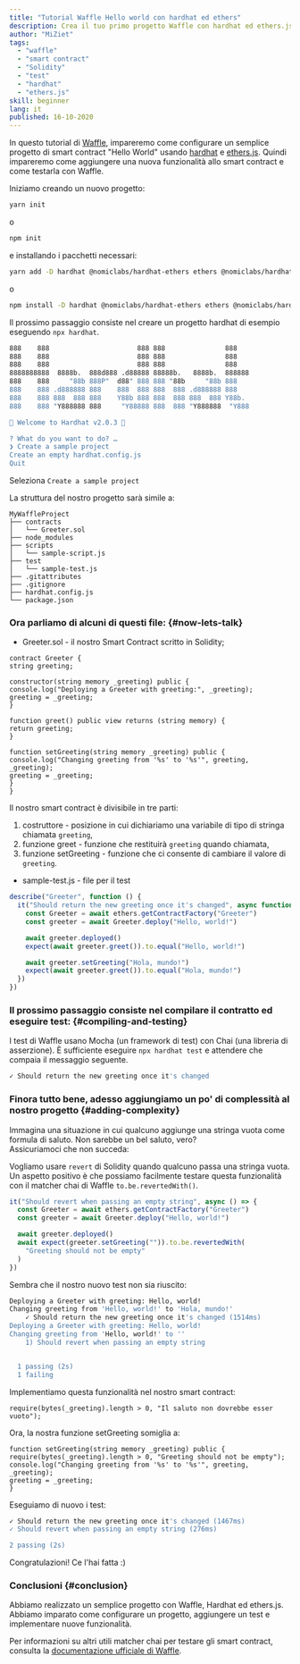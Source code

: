 ```yaml
---
title: "Tutorial Waffle Hello world con hardhat ed ethers"
description: Crea il tuo primo progetto Waffle con hardhat ed ethers.js
author: "MiZiet"
tags:
  - "waffle"
  - "smart contract"
  - "Solidity"
  - "test"
  - "hardhat"
  - "ethers.js"
skill: beginner
lang: it
published: 16-10-2020
---
```


In questo tutorial di [Waffle](https://ethereum-waffle.readthedocs.io), impareremo come configurare un semplice progetto di smart contract "Hello World" usando [hardhat](https://hardhat.org/) e [ethers.js](https://docs.ethers.io/v5/). Quindi impareremo come aggiungere una nuova funzionalità allo smart contract e come testarla con Waffle.

Iniziamo creando un nuovo progetto:

```bash
yarn init
```

o

```bash
npm init
```

e installando i pacchetti necessari:

```bash
yarn add -D hardhat @nomiclabs/hardhat-ethers ethers @nomiclabs/hardhat-waffle ethereum-waffle chai
```

o

```bash
npm install -D hardhat @nomiclabs/hardhat-ethers ethers @nomiclabs/hardhat-waffle ethereum-waffle chai
```

Il prossimo passaggio consiste nel creare un progetto hardhat di esempio eseguendo `npx hardhat`.

```bash
888    888                      888 888               888
888    888                      888 888               888
888    888                      888 888               888
8888888888  8888b.  888d888 .d88888 88888b.   8888b.  888888
888    888     "88b 888P"  d88" 888 888 "88b     "88b 888
888    888 .d888888 888    888  888 888  888 .d888888 888
888    888 888  888 888    Y88b 888 888  888 888  888 Y88b.
888    888 "Y888888 888     "Y88888 888  888 "Y888888  "Y888

👷 Welcome to Hardhat v2.0.3 👷‍

? What do you want to do? …
❯ Create a sample project
Create an empty hardhat.config.js
Quit
```

Seleziona `Create a sample project`

La struttura del nostro progetto sarà simile a:

```
MyWaffleProject
├── contracts
│   └── Greeter.sol
├── node_modules
├── scripts
│   └── sample-script.js
├── test
│   └── sample-test.js
├── .gitattributes
├── .gitignore
├── hardhat.config.js
└── package.json
```

### Ora parliamo di alcuni di questi file: {#now-lets-talk}

- Greeter.sol - il nostro Smart Contract scritto in Solidity;

```solidity
contract Greeter {
string greeting;

constructor(string memory _greeting) public {
console.log("Deploying a Greeter with greeting:", _greeting);
greeting = _greeting;
}

function greet() public view returns (string memory) {
return greeting;
}

function setGreeting(string memory _greeting) public {
console.log("Changing greeting from '%s' to '%s'", greeting, _greeting);
greeting = _greeting;
}
}
```

Il nostro smart contract è divisibile in tre parti:

1. costruttore - posizione in cui dichiariamo una variabile di tipo di stringa chiamata `greeting`,
2. funzione greet - funzione che restituirà `greeting` quando chiamata,
3. funzione setGreeting - funzione che ci consente di cambiare il valore di `greeting`.

- sample-test.js - file per il test

```js
describe("Greeter", function () {
  it("Should return the new greeting once it's changed", async function () {
    const Greeter = await ethers.getContractFactory("Greeter")
    const greeter = await Greeter.deploy("Hello, world!")

    await greeter.deployed()
    expect(await greeter.greet()).to.equal("Hello, world!")

    await greeter.setGreeting("Hola, mundo!")
    expect(await greeter.greet()).to.equal("Hola, mundo!")
  })
})
```

### Il prossimo passaggio consiste nel compilare il contratto ed eseguire test: {#compiling-and-testing}

I test di Waffle usano Mocha (un framework di test) con Chai (una libreria di asserzione). È sufficiente eseguire `npx hardhat test` e attendere che compaia il messaggio seguente.

```bash
✓ Should return the new greeting once it's changed
```

### Finora tutto bene, adesso aggiungiamo un po' di complessità al nostro progetto <Emoji text=":slightly_smiling_face:" size={1}/> {#adding-complexity}

Immagina una situazione in cui qualcuno aggiunge una stringa vuota come formula di saluto. Non sarebbe un bel saluto, vero?  
Assicuriamoci che non succeda:

Vogliamo usare `revert` di Solidity quando qualcuno passa una stringa vuota. Un aspetto positivo è che possiamo facilmente testare questa funzionalità con il matcher chai di Waffle `to.be.revertedWith()`.

```js
it("Should revert when passing an empty string", async () => {
  const Greeter = await ethers.getContractFactory("Greeter")
  const greeter = await Greeter.deploy("Hello, world!")

  await greeter.deployed()
  await expect(greeter.setGreeting("")).to.be.revertedWith(
    "Greeting should not be empty"
  )
})
```

Sembra che il nostro nuovo test non sia riuscito:

```bash
Deploying a Greeter with greeting: Hello, world!
Changing greeting from 'Hello, world!' to 'Hola, mundo!'
    ✓ Should return the new greeting once it's changed (1514ms)
Deploying a Greeter with greeting: Hello, world!
Changing greeting from 'Hello, world!' to ''
    1) Should revert when passing an empty string


  1 passing (2s)
  1 failing
```

Implementiamo questa funzionalità nel nostro smart contract:

```solidity
require(bytes(_greeting).length > 0, "Il saluto non dovrebbe esser vuoto");
```

Ora, la nostra funzione setGreeting somiglia a:

```solidity
function setGreeting(string memory _greeting) public {
require(bytes(_greeting).length > 0, "Greeting should not be empty");
console.log("Changing greeting from '%s' to '%s'", greeting, _greeting);
greeting = _greeting;
}
```

Eseguiamo di nuovo i test:

```bash
✓ Should return the new greeting once it's changed (1467ms)
✓ Should revert when passing an empty string (276ms)

2 passing (2s)
```

Congratulazioni! Ce l'hai fatta :)

### Conclusioni {#conclusion}

Abbiamo realizzato un semplice progetto con Waffle, Hardhat ed ethers.js. Abbiamo imparato come configurare un progetto, aggiungere un test e implementare nuove funzionalità.

Per informazioni su altri utili matcher chai per testare gli smart contract, consulta la [documentazione ufficiale di Waffle](https://ethereum-waffle.readthedocs.io/en/latest/matchers.html).
